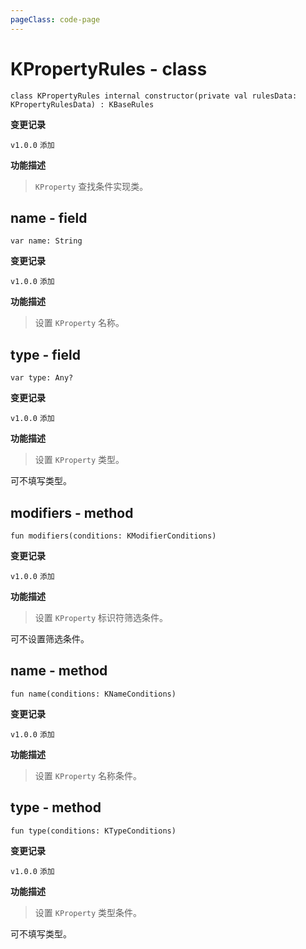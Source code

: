 ```yaml
---
pageClass: code-page
---
```


# KPropertyRules <span class="symbol">- class</span>

```kotlin:no-line-numbers
class KPropertyRules internal constructor(private val rulesData: KPropertyRulesData) : KBaseRules
```

**变更记录**

`v1.0.0` `添加`

**功能描述**

> `KProperty` 查找条件实现类。

## name <span class="symbol">- field</span>

```kotlin:no-line-numbers
var name: String
```

**变更记录**

`v1.0.0` `添加`

**功能描述**

> 设置 `KProperty` 名称。

## type <span class="symbol">- field</span>

```kotlin:no-line-numbers
var type: Any?
```

**变更记录**

`v1.0.0` `添加`

**功能描述**

> 设置 `KProperty` 类型。

可不填写类型。

## modifiers <span class="symbol">- method</span>

```kotlin:no-line-numbers
fun modifiers(conditions: KModifierConditions)
```

**变更记录**

`v1.0.0` `添加`

**功能描述**

> 设置 `KProperty` 标识符筛选条件。

可不设置筛选条件。

## name <span class="symbol">- method</span>

```kotlin:no-line-numbers
fun name(conditions: KNameConditions)
```

**变更记录**

`v1.0.0` `添加`

**功能描述**

> 设置 `KProperty` 名称条件。

## type <span class="symbol">- method</span>

```kotlin:no-line-numbers
fun type(conditions: KTypeConditions)
```

**变更记录**

`v1.0.0` `添加`

**功能描述**

> 设置 `KProperty` 类型条件。

可不填写类型。